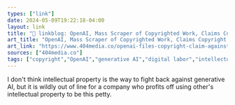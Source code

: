 ```yaml
---
types: ["link"]
date: 2024-05-09T19:22:18-04:00
layout: link
title: "🔗 linkblog: OpenAI, Mass Scraper of Copyrighted Work, Claims Copyright Over Subreddit's Logo'"
art_title: "OpenAI, Mass Scraper of Copyrighted Work, Claims Copyright Over Subreddit's Logo"
art_link: "https://www.404media.co/openai-files-copyright-claim-against-chatgpt-subreddit/"
sources: ["404media.co"]
tags: ["copyright","OpenAI","generative AI","digital labor","intellectual property"]
---
```

I don't think intellectual property is the way to fight back against generative AI, but it is wildly out of line for a company who profits off using other's intellectual property to be this petty.
